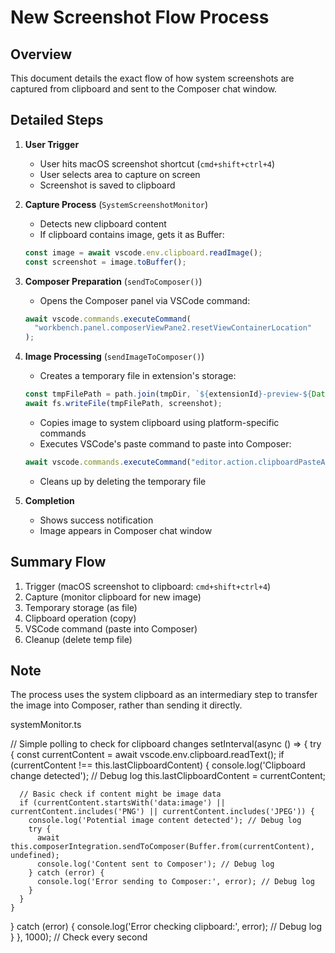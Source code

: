 # New Screenshot Flow Process

## Overview
This document details the exact flow of how system screenshots are captured from clipboard and sent to the Composer chat window.

## Detailed Steps

1. **User Trigger**
   - User hits macOS screenshot shortcut (`cmd+shift+ctrl+4`)
   - User selects area to capture on screen
   - Screenshot is saved to clipboard

2. **Capture Process** (`SystemScreenshotMonitor`)
   - Detects new clipboard content
   - If clipboard contains image, gets it as Buffer:
   ```typescript
   const image = await vscode.env.clipboard.readImage();
   const screenshot = image.toBuffer();
   ```

3. **Composer Preparation** (`sendToComposer()`)
   - Opens the Composer panel via VSCode command:
   ```typescript
   await vscode.commands.executeCommand(
     "workbench.panel.composerViewPane2.resetViewContainerLocation"
   );
   ```

4. **Image Processing** (`sendImageToComposer()`)
   - Creates a temporary file in extension's storage:
   ```typescript
   const tmpFilePath = path.join(tmpDir, `${extensionId}-preview-${Date.now()}.png`);
   await fs.writeFile(tmpFilePath, screenshot);
   ```
   - Copies image to system clipboard using platform-specific commands
   - Executes VSCode's paste command to paste into Composer:
   ```typescript
   await vscode.commands.executeCommand("editor.action.clipboardPasteAction");
   ```
   - Cleans up by deleting the temporary file

5. **Completion**
   - Shows success notification
   - Image appears in Composer chat window

## Summary Flow
1. Trigger (macOS screenshot to clipboard: `cmd+shift+ctrl+4`)
2. Capture (monitor clipboard for new image)
3. Temporary storage (as file)
4. Clipboard operation (copy)
5. VSCode command (paste into Composer)
6. Cleanup (delete temp file)

## Note
The process uses the system clipboard as an intermediary step to transfer the image into Composer, rather than sending it directly.






systemMonitor.ts

// Simple polling to check for clipboard changes
setInterval(async () => {
  try {
    const currentContent = await vscode.env.clipboard.readText();
    if (currentContent !== this.lastClipboardContent) {
      console.log('Clipboard change detected'); // Debug log
      this.lastClipboardContent = currentContent;
      
      // Basic check if content might be image data
      if (currentContent.startsWith('data:image') || currentContent.includes('PNG') || currentContent.includes('JPEG')) {
        console.log('Potential image content detected'); // Debug log
        try {
          await this.composerIntegration.sendToComposer(Buffer.from(currentContent), undefined);
          console.log('Content sent to Composer'); // Debug log
        } catch (error) {
          console.log('Error sending to Composer:', error); // Debug log
        }
      }
    }
  } catch (error) {
    console.log('Error checking clipboard:', error); // Debug log
  }
}, 1000); // Check every second